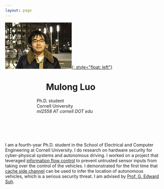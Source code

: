 ```yaml
---
layout: page
---
```

[![photo](/fig/boston_small2.jpg){: style="float: left"}](/fig/boston.jpg) 
   

# &nbsp; &nbsp; &nbsp; &nbsp; &nbsp; &nbsp; &nbsp; &nbsp; &nbsp; &nbsp;          **Mulong Luo** 
  &nbsp; &nbsp; &nbsp; &nbsp; &nbsp; &nbsp; &nbsp; &nbsp; &nbsp; &nbsp; &nbsp; &nbsp; &nbsp;          Ph.D. student   
  &nbsp; &nbsp; &nbsp; &nbsp; &nbsp; &nbsp; &nbsp; &nbsp; &nbsp; &nbsp; &nbsp; &nbsp; &nbsp;          Cornell University   
  &nbsp; &nbsp; &nbsp; &nbsp; &nbsp; &nbsp; &nbsp; &nbsp; &nbsp; &nbsp; &nbsp; &nbsp; &nbsp;          *ml2558 AT cornell DOT edu*
# &nbsp;
I am a fourth-year Ph.D. student in the School of Electrical and Computer Engineering at Cornell University. I do research on hardware security for cyber-physical systems and autonomous driving. I worked on a project that leveraged [information flow control](pub/ifc-cpsspc2018.pdf) to prevent untrusted sensor inputs from taking over the control of the vehicles. I demonstrated for the first time that [cache side channel](pub/sec20-luo.pdf) can be used to infer the location of autonomous vehicles, which is a serious security threat. I am advised by [Prof. G. Edward Suh](https://tsg.ece.cornell.edu/people/g-edward-suh/).

